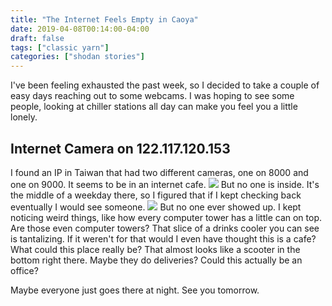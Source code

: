 ```yaml
---
title: "The Internet Feels Empty in Caoya"
date: 2019-04-08T00:14:00-04:00
draft: false
tags: ["classic yarn"]
categories: ["shodan stories"]
---
```


I've been feeling exhausted the past week, so I decided to take a couple of easy days reaching out to some webcams. I was hoping to see some people, looking at chiller stations all day can make you feel you a little lonely.

## Internet Camera on 122.117.120.153
I found an IP in Taiwan that had two different cameras, one on 8000 and one on 9000. It seems to be in an internet cafe.
![](/images/100Days/Day88/front.png)
But no one is inside. It's the middle of a weekday there, so I figured that if I kept checking back eventually I would see someone.
![](/images/100Days/Day88/back.png)
But no one ever showed up. I kept noticing weird things, like how every computer tower has a little can on top. Are those even computer towers? That slice of a drinks cooler you can see is tantalizing. If it weren't for that would I even have thought this is a cafe? What could this place really be? That almost looks like a scooter in the bottom right there. Maybe they do deliveries? Could this actually be an office?

Maybe everyone just goes there at night. See you tomorrow.

